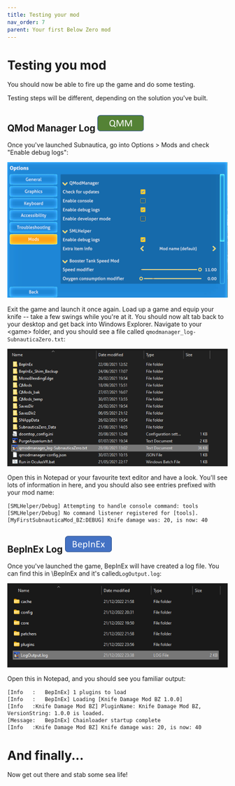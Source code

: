 ```yaml
---
title: Testing your mod
nav_order: 7
parent: Your first Below Zero mod
---
```


# Testing you mod

You should now be able to fire up the game and do some testing.

Testing steps will be different, depending on the solution you've built.

## QMod Manager Log ![](..\media\qmm.png)

 Once you've launched Subnautica, go into Options \> Mods and check "Enable debug logs":

![](.\media\subnauticaenabledebug.png)

Exit the game and launch it once again. Load up a game and equip your knife -- take a few swings while you're at it. You should now alt tab back to your desktop and get back into Windows Explorer. Navigate to your \<game> folder, and you should see a file called `qmodmanager_log-SubnauticaZero.txt`:

![](.\media\debugfilelocation.png)

Open this in Notepad or your favourite text editor and have a look. You'll see lots of information in here, and you should also see entries prefixed with your mod name:

```
[SMLHelper/Debug] Attempting to handle console command: tools
[SMLHelper/Debug] No command listener registered for [tools].
[MyFirstSubnauticaMod_BZ:DEBUG] Knife damage was: 20, is now: 40
```

## BepInEx Log ![](..\media\bepinex.png) 

Once you've launched the game, BepInEx will have created a log file. You can find this in <game>\BepInEx and it's called`LogOutput.log`:

![](.\media\debugfilelocation_bepinex.png)

Open this in Notepad, and you should see you familiar output:

```
[Info   :   BepInEx] 1 plugins to load
[Info   :   BepInEx] Loading [Knife Damage Mod BZ 1.0.0]
[Info   :Knife Damage Mod BZ] PluginName: Knife Damage Mod BZ, VersionString: 1.0.0 is loaded.
[Message:   BepInEx] Chainloader startup complete
[Info   :Knife Damage Mod BZ] Knife damage was: 20, is now: 40
```

# And finally...

Now get out there and stab some sea life!
